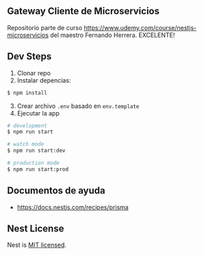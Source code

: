 
## Gateway Cliente de Microservicios

Repositorio parte de curso https://www.udemy.com/course/nestjs-microservicios
del maestro Fernando Herrera.
EXCELENTE!

## Dev Steps 

1. Clonar repo
2. Instalar depencias:
```bash
$ npm install
```
3. Crear archivo `.env` basado en `env.template`
4. Ejecutar la app 
```bash
# development
$ npm run start

# watch mode
$ npm run start:dev

# production mode
$ npm run start:prod
```

## Documentos de ayuda

- https://docs.nestjs.com/recipes/prisma


## Nest License

Nest is [MIT licensed](LICENSE).
